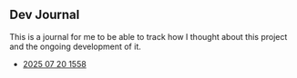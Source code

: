 ## Dev Journal

This is a journal for me to be able to track how I thought about this project and the ongoing development of it.

- [2025 07 20 1558](./Entry_2025_07_20_1558.md)